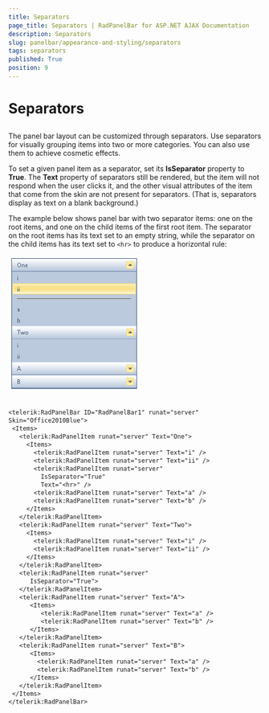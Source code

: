 ```yaml
---
title: Separators
page_title: Separators | RadPanelBar for ASP.NET AJAX Documentation
description: Separators
slug: panelbar/appearance-and-styling/separators
tags: separators
published: True
position: 9
---
```


# Separators



## 

The panel bar layout can be customized through separators. Use separators for visually grouping items into two or more categories. You can also use them to achieve cosmetic effects.

To set a given panel item as a separator, set its **IsSeparator** property to **True**. The **Text** property of separators still be rendered, but the item will not respond when the user clicks it, and the other visual attributes of the item that come from the skin are not present for separators. (That is, separators display as text on a blank background.)

The example below shows panel bar with two separator items: one on the root items, and one on the child items of the first root item. The separator on the root items has its text set to an empty string, while the separator on the child items has its text set to `<hr>` to produce a horizontal rule:

![Separators](images/panelbar_separators.png)

````ASPNET

<telerik:RadPanelBar ID="RadPanelBar1" runat="server" Skin="Office2010Blue">
 <Items>
   <telerik:RadPanelItem runat="server" Text="One">
     <Items>
       <telerik:RadPanelItem runat="server" Text="i" />
       <telerik:RadPanelItem runat="server" Text="ii" />
       <telerik:RadPanelItem runat="server"
         IsSeparator="True"
         Text="<hr>" />
       <telerik:RadPanelItem runat="server" Text="a" />
       <telerik:RadPanelItem runat="server" Text="b" />
     </Items>
   </telerik:RadPanelItem>
   <telerik:RadPanelItem runat="server" Text="Two">
     <Items>
       <telerik:RadPanelItem runat="server" Text="i" />
       <telerik:RadPanelItem runat="server" Text="ii" />
     </Items>
   </telerik:RadPanelItem>
   <telerik:RadPanelItem runat="server"
      IsSeparator="True">
   </telerik:RadPanelItem>
   <telerik:RadPanelItem runat="server" Text="A">
      <Items>
         <telerik:RadPanelItem runat="server" Text="a" />
         <telerik:RadPanelItem runat="server" Text="b" />
      </Items>
   </telerik:RadPanelItem>
   <telerik:RadPanelItem runat="server" Text="B">
      <Items>
        <telerik:RadPanelItem runat="server" Text="a" />
        <telerik:RadPanelItem runat="server" Text="b" />
      </Items>
   </telerik:RadPanelItem>
 </Items>
</telerik:RadPanelBar>
				
````


